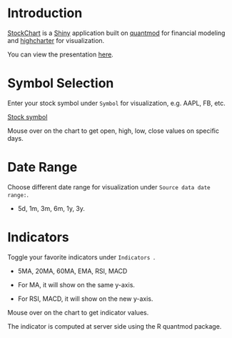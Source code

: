 # Introduction

[StockChart](https://chiahsun.shinyapps.io/ShinyDemo/) is a [Shiny](https://shiny.rstudio.com/) application built on [quantmod](https://www.quantmod.com/) for financial modeling and [highcharter](https://jkunst.com/highcharter/) for visualization.

You can view the presentation [here](https://chiahsun.github.io/coursera-data-products-shiny/).

# Symbol Selection

Enter your stock symbol under `Symbol` for visualization, e.g. AAPL, FB, etc.

[Stock symbol](https://en.wikipedia.org/wiki/Ticker_symbol)

Mouse over on the chart to get open, high, low, close values on specific days.

# Date Range

Choose different date range for visualization under `Source data date range:`.

* 5d, 1m, 3m, 6m, 1y, 3y.

# Indicators

Toggle your favorite indicators under `Indicators
`.

* 5MA, 20MA, 60MA, EMA, RSI, MACD

* For MA, it will show on the same y-axis.
* For RSI, MACD, it will show on the new y-axis.

Mouse over on the chart to get indicator values.

The indicator is computed at server side using the R quantmod package.